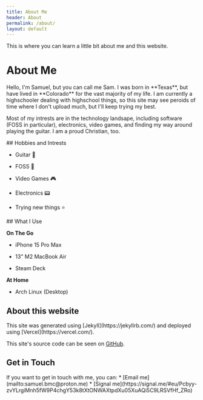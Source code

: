 ```yaml
---
title: About Me
header: About
permalink: /about/
layout: default
---
```

This is where you can learn a little bit about me and this website.

# About Me
<article class="wrapper" markdown="1">
Hello, I'm Samuel, but you can call me Sam. I was born in **Texas**, but have lived in **Colorado** for the vast majority of my life. I am currently a highschooler dealing with highschool things, so this site may see peroids of time where I don't upload much, but I'll keep trying my best.

Most of my intrests are in the technology landsape, including software (FOSS in particular), electronics, video games, and finding my way around playing the guitar. I am a proud Christian, too.
</article>

<article class="wrapper" markdown="1">
## Hobbies and Intrests

* Guitar 🎸

* FOSS 🐧

* Video Games 🎮

* Electronics 📟

* Trying new things ⭐️
</article>

<article class="wrapper" markdown="1">
## What I Use

**On The Go**

* iPhone 15 Pro Max

* 13" M2 MacBook Air

* Steam Deck

**At Home**

* Arch Linux (Desktop)
</article>

## About this website
<article class="wrapper" markdown="1">
This site was generated using [Jekyll](https://jekyllrb.com/) and deployed using [Vercel](https://vercel.com/).

This site's source code can be seen on [GitHub](https://github.com/randm1/blog).
</article>

## Get in Touch
<article class="wrapper" markdown="1">
If you want to get in touch with me, you can:
* [Email me](mailto:samuel.bmc@proton.me)
* [Signal me](https://signal.me/#eu/Pcbyy-zvYLrgiMnh5fW9P4chgY53k8tXtONWAXtpdXu05XuAQi5C9LRSVfHf_ZRo)
</article>